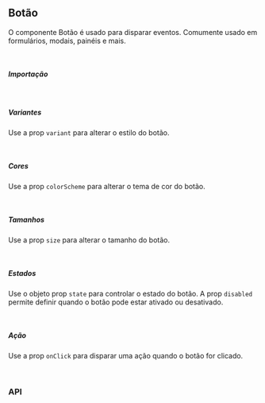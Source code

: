 ## Botão

O componente Botão é usado para disparar eventos. Comumente usado em formulários, modais, painéis e mais.

<div>
<LeSourceButton url="https://github.com/hiimlex/leux/tree/main/src/components/Button"></LeSourceButton>
</div>

<br/>

##### Importação

<div><ButtonImportPreview></ButtonImportPreview></div>

<br/>

##### Variantes

Use a prop `variant` para alterar o estilo do botão.

<div><ButtonVariantPreview></ButtonVariantPreview></div>

<br/>

##### Cores

Use a prop `colorScheme` para alterar o tema de cor do botão.

<div><ButtonThemePreview></ButtonThemePreview></div>

<br/>

##### Tamanhos

Use a prop `size` para alterar o tamanho do botão.

<div><ButtonSizePreview></ButtonSizePreview></div>

<br/>

##### Estados

Use o objeto prop `state` para controlar o estado do botão. A prop `disabled` permite definir quando o botão pode estar ativado ou desativado.

<div><ButtonStatePreview></ButtonStatePreview></div>

<br/>

##### Ação

Use a prop `onClick` para disparar uma ação quando o botão for clicado.

<div><ButtonActionPreview></ButtonActionPreview></div>

<br/>

### API

<div>
<ButtonApiTable>
</ButtonApiTable>
</div>

<br/>
